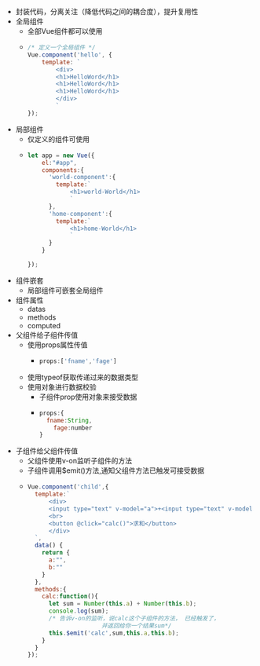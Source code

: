 - 封装代码，分离关注（降低代码之间的耦合度），提升复用性
- 全局组件
	- 全部Vue组件都可以使用
	- ```javascript
	  /* 定义一个全局组件 */
	  Vue.component('hello', {
	      template: `
	          <div>
	          <h1>HelloWord</h1>
	          <h1>HelloWord</h1>
	          <h1>HelloWord</h1>
	          </div>
	          `
	  });
	  ```
- 局部组件
	- 仅定义的组件可使用
	- ```javascript
	  let app = new Vue({
	      el:"#app",
	      components:{
	        'world-component':{
	          template:`
	              <h1>world-World</h1>
	              `
	        },
	        'home-component':{
	          template:`
	              <h1>home-World</h1>
	              `
	        }
	      }
	  
	  });
	  ```
- 组件嵌套
	- 局部组件可嵌套全局组件
- 组件属性
	- datas
	- methods
	- computed
- 父组件给子组件传值
	- 使用props属性传值
		- ```javascript
		  props:['fname','fage']
		  ```
	- 使用typeof获取传递过来的数据类型
	- 使用对象进行数据校验
		- 子组件prop使用对象来接受数据
		- ```javascript
		  props:{
		  	fname:String,
		      fage:number
		  }
		  ```
- 子组件给父组件传值
	- 父组件使用v-on监听子组件的方法
	- 子组件调用$emit()方法,通知父组件方法已触发可接受数据
	- ```javascript
	  Vue.component('child',{
	    template:`
	        <div>
	        <input type="text" v-model="a">+<input type="text" v-model="b">
	        <br>
	        <button @click="calc()">求和</button>
	        </div>
	    `,
	    data() {
	      return {
	        a:"",
	        b:""
	      }
	    },
	    methods:{
	      calc:function(){
	        let sum = Number(this.a) + Number(this.b);
	        console.log(sum);
	        /* 告诉v-on的监听，说calc这个子组件的方法， 已经触发了，
	                       并返回给你一个结果sum*/
	        this.$emit('calc',sum,this.a,this.b);
	      }
	    }
	  });
	  ```